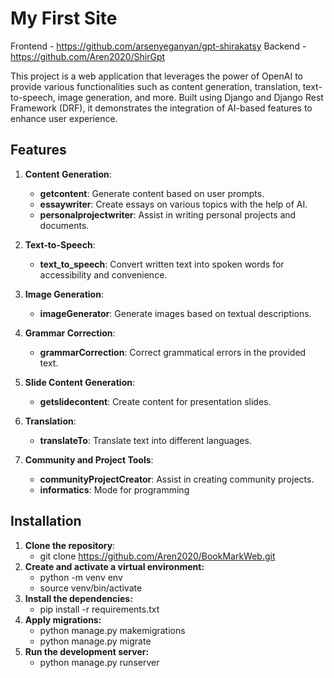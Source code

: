 # My First Site
Frontend - https://github.com/arsenyeganyan/gpt-shirakatsy 
Backend  - https://github.com/Aren2020/ShirGpt

This project is a web application that leverages the power of OpenAI to provide various functionalities such as content generation, translation, text-to-speech, image generation, and more. Built using Django and Django Rest Framework (DRF), it demonstrates the integration of AI-based features to enhance user experience. 

## Features

1. **Content Generation**:
   - **getcontent**: Generate content based on user prompts.
   - **essaywriter**: Create essays on various topics with the help of AI.
   - **personalprojectwriter**: Assist in writing personal projects and documents.
   
2. **Text-to-Speech**:
   - **text_to_speech**: Convert written text into spoken words for accessibility and convenience.

3. **Image Generation**:
   - **imageGenerator**: Generate images based on textual descriptions.

4. **Grammar Correction**:
   - **grammarCorrection**: Correct grammatical errors in the provided text.

5. **Slide Content Generation**:
   - **getslidecontent**: Create content for presentation slides.

6. **Translation**:
   - **translateTo**: Translate text into different languages.

7. **Community and Project Tools**:
   - **communityProjectCreator**: Assist in creating community projects.
   - **informatics**: Mode for programming

## Installation

1. **Clone the repository**:
   - git clone https://github.com/Aren2020/BookMarkWeb.git
2. **Create and activate a virtual environment:**
   - python -m venv env
   - source venv/bin/activate
3. **Install the dependencies:** 
   - pip install -r requirements.txt
4. **Apply migrations:**
   - python manage.py makemigrations
   - python manage.py migrate
6. **Run the development server:**
   - python manage.py runserver
